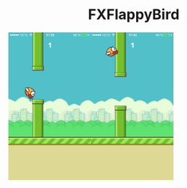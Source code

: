 <h1 align="center"> FXFlappyBird </h1>

<img src="https://raw.githubusercontent.com/FXSolutions/FXFlappyBird/master/screenshots/screenshot1.PNG" align="left" width="166" height="298" />
<img src="https://raw.githubusercontent.com/FXSolutions/FXFlappyBird/master/screenshots/screenshot2.PNG" align="center" width="166" height="298"/>